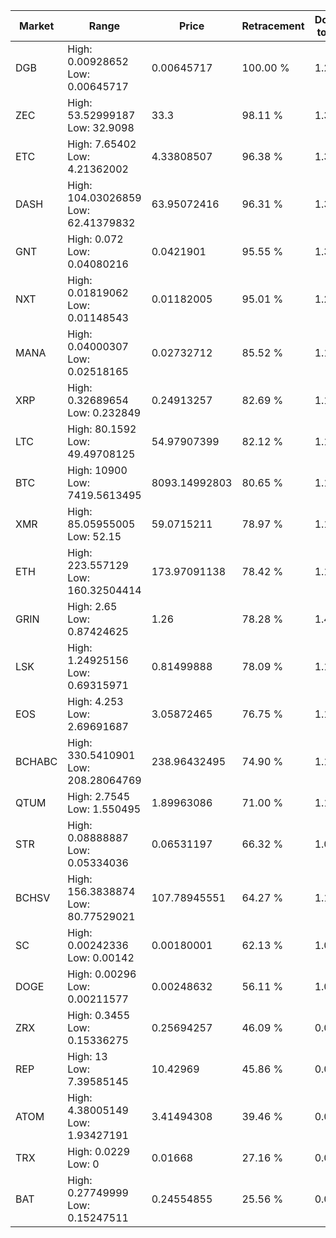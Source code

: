 | Market | Range | Price| Retracement | Doubles to 50% |
| --- | --- | --- | --- | --- |
| DGB | High: 0.00928652<br />Low: 0.00645717 | 0.00645717 | 100.00 % | 1.22 |
| ZEC | High: 53.52999187<br />Low: 32.9098 | 33.3 | 98.11 % | 1.30 |
| ETC | High: 7.65402<br />Low: 4.21362002 | 4.33808507 | 96.38 % | 1.37 |
| DASH | High: 104.03026859<br />Low: 62.41379832 | 63.95072416 | 96.31 % | 1.30 |
| GNT | High: 0.072<br />Low: 0.04080216 | 0.0421901 | 95.55 % | 1.34 |
| NXT | High: 0.01819062<br />Low: 0.01148543 | 0.01182005 | 95.01 % | 1.26 |
| MANA | High: 0.04000307<br />Low: 0.02518165 | 0.02732712 | 85.52 % | 1.19 |
| XRP | High: 0.32689654<br />Low: 0.232849 | 0.24913257 | 82.69 % | 1.12 |
| LTC | High: 80.1592<br />Low: 49.49708125 | 54.97907399 | 82.12 % | 1.18 |
| BTC | High: 10900<br />Low: 7419.5613495 | 8093.14992803 | 80.65 % | 1.13 |
| XMR | High: 85.05955005<br />Low: 52.15 | 59.0715211 | 78.97 % | 1.16 |
| ETH | High: 223.557129<br />Low: 160.32504414 | 173.97091138 | 78.42 % | 1.10 |
| GRIN | High: 2.65<br />Low: 0.87424625 | 1.26 | 78.28 % | 1.40 |
| LSK | High: 1.24925156<br />Low: 0.69315971 | 0.81499888 | 78.09 % | 1.19 |
| EOS | High: 4.253<br />Low: 2.69691687 | 3.05872465 | 76.75 % | 1.14 |
| BCHABC | High: 330.5410901<br />Low: 208.28064769 | 238.96432495 | 74.90 % | 1.13 |
| QTUM | High: 2.7545<br />Low: 1.550495 | 1.89963086 | 71.00 % | 1.13 |
| STR | High: 0.08888887<br />Low: 0.05334036 | 0.06531197 | 66.32 % | 1.09 |
| BCHSV | High: 156.3838874<br />Low: 80.77529021 | 107.78945551 | 64.27 % | 1.10 |
| SC | High: 0.00242336<br />Low: 0.00142 | 0.00180001 | 62.13 % | 1.07 |
| DOGE | High: 0.00296<br />Low: 0.00211577 | 0.00248632 | 56.11 % | 1.02 |
| ZRX | High: 0.3455<br />Low: 0.15336275 | 0.25694257 | 46.09 % | 0.00 |
| REP | High: 13<br />Low: 7.39585145 | 10.42969 | 45.86 % | 0.00 |
| ATOM | High: 4.38005149<br />Low: 1.93427191 | 3.41494308 | 39.46 % | 0.00 |
| TRX | High: 0.0229<br />Low: 0 | 0.01668 | 27.16 % | 0.00 |
| BAT | High: 0.27749999<br />Low: 0.15247511 | 0.24554855 | 25.56 % | 0.00 |

